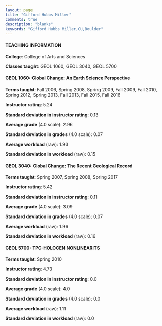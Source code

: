 ```yaml
---
layout: page
title: "Gifford Hubbs Miller" 
comments: true
description: "blanks"
keywords: "Gifford Hubbs Miller,CU,Boulder"
---
```

<head>
<script src="https://ajax.googleapis.com/ajax/libs/jquery/2.1.3/jquery.min.js"></script>
<script src="https://dl.dropboxusercontent.com/s/pc42nxpaw1ea4o9/highcharts.js?dl=0"></script>
<!-- <script src="../assets/js/highcharts.js"></script> -->
<style type="text/css">@font-face {
	font-family: "Bebas Neue";
	src: url(https://www.filehosting.org/file/details/544349/BebasNeue Regular.otf) format("opentype");
	}
	h1.Bebas { 
		font-family: "Bebas Neue", Verdana, Tahoma;
	}
</style>
</head>
	   
#### TEACHING INFORMATION

**College**: College of Arts and Sciences

**Classes taught**: GEOL 1060, GEOL 3040, GEOL 5700

#### GEOL 1060: Global Change: An Earth Science Perspective

**Terms taught**: Fall 2006, Spring 2008, Spring 2009, Fall 2009, Fall 2010, Spring 2012, Spring 2013, Fall 2013, Fall 2015, Fall 2016

**Instructor rating**: 5.24

**Standard deviation in instructor rating**: 0.13

**Average grade** (4.0 scale): 2.96

**Standard deviation in grades** (4.0 scale): 0.07

**Average workload** (raw): 1.93

**Standard deviation in workload** (raw): 0.15

#### GEOL 3040: Global Change: The Recent Geological Record

**Terms taught**: Spring 2007, Spring 2008, Spring 2017

**Instructor rating**: 5.42

**Standard deviation in instructor rating**: 0.11

**Average grade** (4.0 scale): 3.09

**Standard deviation in grades** (4.0 scale): 0.07

**Average workload** (raw): 1.96

**Standard deviation in workload** (raw): 0.16

#### GEOL 5700: TPC-HOLOCEN NONLINEARITS

**Terms taught**: Spring 2010

**Instructor rating**: 4.73

**Standard deviation in instructor rating**: 0.0

**Average grade** (4.0 scale): 4.0

**Standard deviation in grades** (4.0 scale): 0.0

**Average workload** (raw): 1.11

**Standard deviation in workload** (raw): 0.0

